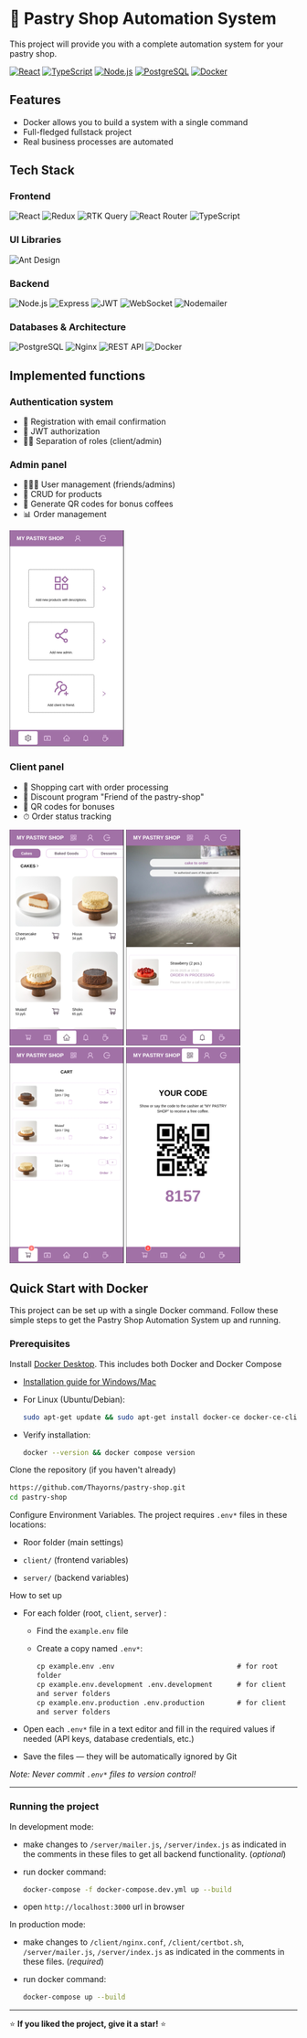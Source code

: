 # 🍰 Pastry Shop Automation System

This project will provide you with a complete automation system for your pastry shop.

[![React](https://img.shields.io/badge/-React-61DAFB?style=for-the-badge&logo=react&logoColor=white)](https://reactjs.org/)
[![TypeScript](https://img.shields.io/badge/-TypeScript-3178C6?style=for-the-badge&logo=typescript&logoColor=white)](https://www.typescriptlang.org/)
[![Node.js](https://img.shields.io/badge/-Node.js-339933?style=for-the-badge&logo=node.js&logoColor=white)](https://nodejs.org/)
[![PostgreSQL](https://img.shields.io/badge/-PostgreSQL-4169E1?style=for-the-badge&logo=postgresql&logoColor=white)](https://www.postgresql.org/)
[![Docker](https://img.shields.io/badge/-Docker-2496ED?style=for-the-badge&logo=docker&logoColor=white)](https://www.docker.com/get-started/)

## Features

- Docker allows you to build a system with a single command
- Full-fledged fullstack project
- Real business processes are automated

## Tech Stack

### Frontend
![React](https://img.shields.io/badge/-React-61DAFB?style=flat&logo=react&logoColor=black)
![Redux](https://img.shields.io/badge/-Redux-764ABC?style=flat&logo=redux&logoColor=white)
![RTK Query](https://img.shields.io/badge/-RTK_Query-764ABC?style=flat&logo=redux&logoColor=white)
![React Router](https://img.shields.io/badge/-React_Router-CA4245?style=flat&logo=react-router&logoColor=white)
![TypeScript](https://img.shields.io/badge/-TypeScript-3178C6?style=flat&logo=typescript&logoColor=white)

### UI Libraries
![Ant Design](https://img.shields.io/badge/-Ant_Design-0170FE?style=flat&logo=ant-design&logoColor=white)

### Backend
![Node.js](https://img.shields.io/badge/-Node.js-339933?style=flat&logo=node.js&logoColor=white)
![Express](https://img.shields.io/badge/-Express-000000?style=flat&logo=express&logoColor=white)
![JWT](https://img.shields.io/badge/-JWT-000000?style=flat&logo=json-web-tokens&logoColor=white)
![WebSocket](https://img.shields.io/badge/-WebSocket-010101?style=flat&logo=websocket&logoColor=white)
![Nodemailer](https://img.shields.io/badge/-Nodemailer-009688?style=flat&logo=gmail&logoColor=white)

### Databases & Architecture
![PostgreSQL](https://img.shields.io/badge/-PostgreSQL-4169E1?style=flat&logo=postgresql&logoColor=white)
![Nginx](https://img.shields.io/badge/-Nginx-009639?style=flat&logo=nginx&logoColor=white)
![REST API](https://img.shields.io/badge/-REST_API-FF6C37?style=flat&logo=api&logoColor=white)
![Docker](https://img.shields.io/badge/-Docker-2496ED?style=flat&logo=docker&logoColor=white)

## Implemented functions

### Authentication system
- 📧 Registration with email confirmation
- 🔑 JWT authorization
- 👨‍💼 Separation of roles (client/admin)

### Admin panel
- 🧑‍🤝‍🧑 User management (friends/admins)
- 🍪 CRUD for products
- 🎁 Generate QR codes for bonus coffees
- 📊 Order management

![admin-panel](./github-info/admin-panel-section.png)

### Client panel
- 🛒 Shopping cart with order processing
- 🎫 Discount program "Friend of the pastry-shop"
- 📱 QR codes for bonuses
- ⏱ Order status tracking

![home-section](./github-info/home-section.png) ![notifications-section](./github-info/notifications-section.png) ![cart-section](./github-info/cart-section.png) ![qr-code-section](./github-info/qr-code-section.png)

## Quick Start with Docker

This project can be set up with a single Docker command. Follow these simple steps to get the Pastry Shop Automation System up and running.

### Prerequisites

Install [Docker Desktop](https://www.docker.com/get-started/). This includes both Docker and Docker Compose

- [Installation guide for Windows/Mac](https://docs.docker.com/desktop/)

- For Linux (Ubuntu/Debian):

    ```bash
    sudo apt-get update && sudo apt-get install docker-ce docker-ce-cli containerd.io docker-compose-plugin
    ```
- Verify installation:

    ```bash
    docker --version && docker compose version
    ```
    
Clone the repository (if you haven't already)

```bash
https://github.com/Thayorns/pastry-shop.git
cd pastry-shop
```

Configure Environment Variables. The project requires `.env*` files in these locations:

- Roor folder (main settings)

- `client/` (frontend variables)

- `server/` (backend variables)

How to set up

- For each folder (root, `client`, `server`) :
    
    - Find the `example.env` file
    - Create a copy named `.env*`:

        ```
        cp example.env .env                              # for root folder
        cp example.env.development .env.development      # for client and server folders
        cp example.env.production .env.production        # for client and server folders
        ```
- Open each `.env*` file in a text editor and fill in the required values if needed (API keys, database credentials, etc.)

- Save the files — they will be automatically ignored by Git

*Note: Never commit `.env*` files to version control!*

---
### Running the project

In development mode:

-  make changes to `/server/mailer.js`, `/server/index.js` as indicated in the comments in these files to get all backend functionality. (*optional*)

- run docker command:

    ```bash
    docker-compose -f docker-compose.dev.yml up --build
    ```

- open `http://localhost:3000` url in browser

In production mode:

- make changes to `/client/nginx.conf`, `/client/certbot.sh`, `/server/mailer.js`, `/server/index.js` as indicated in the comments in these files. (*required*)

- run docker command:

    ```bash
    docker-compose up --build
    ```
---

⭐ **If you liked the project, give it a star!** ⭐